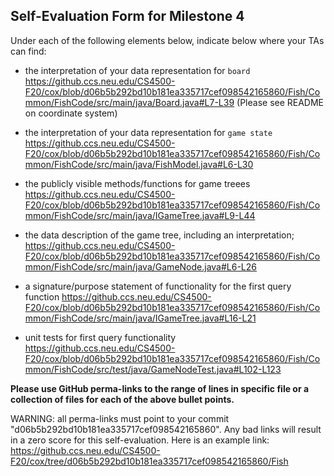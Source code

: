 ## Self-Evaluation Form for Milestone 4

Under each of the following elements below, indicate below where your
TAs can find:

- the interpretation of your data representation for `board`
https://github.ccs.neu.edu/CS4500-F20/cox/blob/d06b5b292bd10b181ea335717cef098542165860/Fish/Common/FishCode/src/main/java/Board.java#L7-L39
(Please see README on coordinate system)



- the interpretation of your data representation for `game state`
https://github.ccs.neu.edu/CS4500-F20/cox/blob/d06b5b292bd10b181ea335717cef098542165860/Fish/Common/FishCode/src/main/java/FishModel.java#L6-L30



- the publicly visible methods/functions for game treees 
https://github.ccs.neu.edu/CS4500-F20/cox/blob/d06b5b292bd10b181ea335717cef098542165860/Fish/Common/FishCode/src/main/java/IGameTree.java#L9-L44



- the data description of the game tree, including an interpretation;
https://github.ccs.neu.edu/CS4500-F20/cox/blob/d06b5b292bd10b181ea335717cef098542165860/Fish/Common/FishCode/src/main/java/GameNode.java#L6-L26


- a signature/purpose statement of functionality for the first query function
https://github.ccs.neu.edu/CS4500-F20/cox/blob/d06b5b292bd10b181ea335717cef098542165860/Fish/Common/FishCode/src/main/java/IGameTree.java#L16-L21



- unit tests for first query functionality
https://github.ccs.neu.edu/CS4500-F20/cox/blob/d06b5b292bd10b181ea335717cef098542165860/Fish/Common/FishCode/src/test/java/GameNodeTest.java#L102-L123

**Please use GitHub perma-links to the range of lines in specific
file or a collection of files for each of the above bullet points.**

  WARNING: all perma-links must point to your commit "d06b5b292bd10b181ea335717cef098542165860".
  Any bad links will result in a zero score for this self-evaluation.
  Here is an example link:
    <https://github.ccs.neu.edu/CS4500-F20/cox/tree/d06b5b292bd10b181ea335717cef098542165860/Fish>

